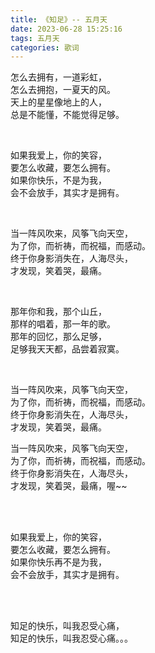 ```yaml
---
title: 《知足》-- 五月天
date: 2023-06-28 15:25:16
tags: 五月天
categories: 歌词
---
```


怎么去拥有，一道彩虹，  
怎么去拥抱，一夏天的风。  
天上的星星像地上的人，  
总是不能懂，不能觉得足够。

    

如果我爱上，你的笑容，  
要怎么收藏，要怎么拥有。  
如果你快乐，不是为我，  
会不会放手，其实才是拥有。

    

当一阵风吹来，风筝飞向天空，  
为了你，而祈祷，而祝福，而感动。  
终于你身影消失在，人海尽头，  
才发现，笑着哭，最痛。

    

那年你和我，那个山丘，  
那样的唱着，那一年的歌。  
那年的回忆，那么足够，  
足够我天天都，品尝着寂寞。

    

当一阵风吹来，风筝飞向天空，  
为了你，而祈祷，而祝福，而感动。  
终于你身影消失在，人海尽头，  
才发现，笑着哭，最痛。

当一阵风吹来，风筝飞向天空，  
为了你，而祈祷，而祝福，而感动。  
终于你身影消失在，人海尽头，  
才发现，笑着哭，最痛，喔~~

    

   
如果我爱上，你的笑容，  
要怎么收藏，要怎么拥有。  
如果你快乐再不是为我，  
会不会放手，其实才是拥有。

    

   
知足的快乐，叫我忍受心痛，  
知足的快乐，叫我忍受心痛。。。
